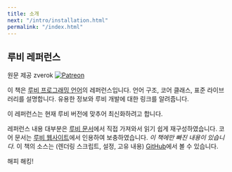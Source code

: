 ```yaml
---
title: 소개
next: "/intro/installation.html"
permalink: "/index.html"
---
```


## 루비 레퍼런스[](#the-ruby-reference)

원문 제공 zverok
<a href="https://www.patreon.com/zverok" target="_blank"><img
src="https://img.shields.io/badge/patreon-donate-blue.svg" alt="Patreon"
/></a>

이 책은 <a href='https://www.ruby-lang.org/'
class='remote' target='_blank'>루비 프로그래밍 언어</a>의 레퍼런스입니다. 
언어 구조, 코어 클래스, 표준 라이브러리를 설명합니다.
유용한 정보와 루비 개발에 대한 링크를 
알려줍니다.

이 레퍼런스는 현재 루비 버전에 맞추어 최신화하려고 
합니다.

레퍼런스 내용 대부분은 <a
href='https://ruby-doc.org' class='ruby-doc remote' target='_blank'>루비
문서</a>에서 직접 가져와서 읽기 쉽게 재구성하였습니다. 코어 문서는 
<a href='https://ruby-lang.org'
class='remote' target='_blank'>루비 웹사이트</a>에서 인용하여 보충하였습니다.
_이 책에만 빠진 내용이 있습니다._ 이 책의 소스는 
(렌더링 스크립트, 설정, 고유 내용) <a
href='https://github.com/rubyreferences/rubyref/tree/master/_src'
class='remote' target='_blank'>GitHub</a>에서 볼 수 있습니다.

해피 해킹!

